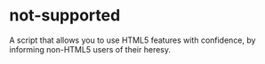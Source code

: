 # not-supported
A script that allows you to use HTML5 features with confidence, by informing non-HTML5 users of their heresy.

